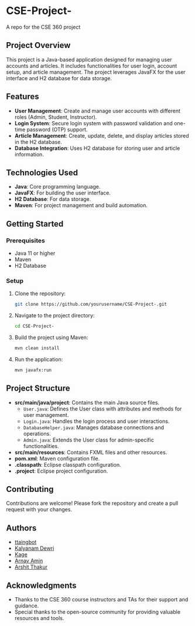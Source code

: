 # CSE-Project-
A repo for the CSE 360 project


## Project Overview

This project is a Java-based application designed for managing user accounts and articles. It includes functionalities for user login, account setup, and article management. The project leverages JavaFX for the user interface and H2 database for data storage.

## Features

- **User Management**: Create and manage user accounts with different roles (Admin, Student, Instructor).
- **Login System**: Secure login system with password validation and one-time password (OTP) support.
- **Article Management**: Create, update, delete, and display articles stored in the H2 database.
- **Database Integration**: Uses H2 database for storing user and article information.

## Technologies Used

- **Java**: Core programming language.
- **JavaFX**: For building the user interface.
- **H2 Database**: For data storage.
- **Maven**: For project management and build automation.

## Getting Started

### Prerequisites

- Java 11 or higher
- Maven
- H2 Database

### Setup

1. Clone the repository:
    ```sh
    git clone https://github.com/yourusername/CSE-Project-.git
    ```
2. Navigate to the project directory:
    ```sh
    cd CSE-Project-
    ```
3. Build the project using Maven:
    ```sh
    mvn clean install
    ```
4. Run the application:
    ```sh
    mvn javafx:run
    ```

## Project Structure

- **src/main/java/project**: Contains the main Java source files.
  - `User.java`: Defines the User class with attributes and methods for user management.
  - `Login.java`: Handles the login process and user interactions.
  - `DatabaseHelper.java`: Manages database connections and operations.
  - `Admin.java`: Extends the User class for admin-specific functionalities.
- **src/main/resources**: Contains FXML files and other resources.
- **pom.xml**: Maven configuration file.
- **.classpath**: Eclipse classpath configuration.
- **.project**: Eclipse project configuration.

## Contributing

Contributions are welcome! Please fork the repository and create a pull request with your changes.

## Authors

- [ttaingbot](https://github.com/ttaingbot)
- [Kalyanam Dewri](https://github.com/kalyanamdewri)
- [Kage](https://github.com/Kage-Bot)
- [Arnav Amin](https://github.com/aamin15)
- [Arshit Thakur](https://github.com/athaku32)

## Acknowledgments

- Thanks to the CSE 360 course instructors and TAs for their support and guidance.
- Special thanks to the open-source community for providing valuable resources and tools.
